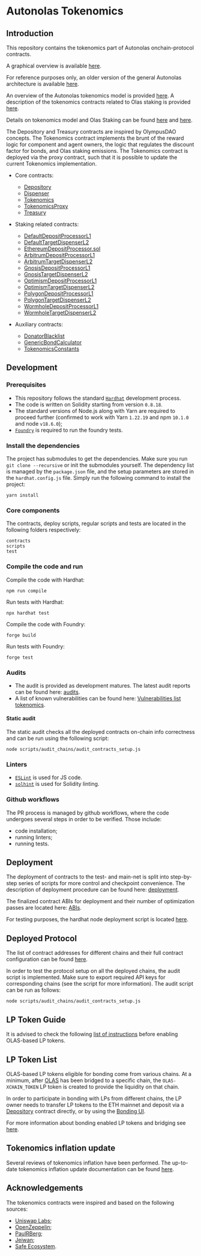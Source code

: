 # Autonolas Tokenomics

## Introduction

This repository contains the tokenomics part of Autonolas onchain-protocol contracts.

A graphical overview is available [here](https://github.com/valory-xyz/autonolas-tokenomics/blob/main/docs/flowchart.md).

For reference purposes only, an older version of the general Autonolas architecture is available [here](https://github.com/valory-xyz/autonolas-tokenomics/blob/main/docs/On-chain_architecture_v5.png).

An overview of the Autonolas tokenomics model is provided [here](https://github.com/valory-xyz/autonolas-tokenomics/blob/main/docs/Autonolas_tokenomics_audit.pdf). A description of the tokenomics contracts related to Olas staking is provided [here](https://github.com/valory-xyz/autonolas-tokenomics/blob/main/docs/StakingSmartContracts.pdf).

Details on tokenomics model and Olas Staking can be found [here](https://olas.network/documents/whitepaper/Autonolas_Tokenomics_Core_Technical_Document.pdf) and [here](https://staking.olas.network/poaa-whitepaper.pdf).

The Depository and Treasury contracts are inspired by OlympusDAO concepts. The Tokenomics contract implements the brunt of the reward logic
for component and agent owners, the logic that regulates the discount factor for bonds, and Olas staking emissions.
The Tokenomics contract is deployed via the proxy contract, such that it is possible to update the current Tokenomics implementation.

- Core contracts:
  - [Depository](https://github.com/valory-xyz/autonolas-tokenomics/blob/main/contracts/Depository.sol)
  - [Dispenser](https://github.com/valory-xyz/autonolas-tokenomics/blob/main/contracts/Dispenser.sol)
  - [Tokenomics](https://github.com/valory-xyz/autonolas-tokenomics/blob/main/contracts/Tokenomics.sol)
  - [TokenomicsProxy](https://github.com/valory-xyz/autonolas-tokenomics/blob/main/contracts/TokenomicsProxy.sol)
  - [Treasury](https://github.com/valory-xyz/autonolas-tokenomics/blob/main/contracts/Treasury.sol)

- Staking related contracts:
  - [DefaultDepositProcessorL1](https://github.com/valory-xyz/autonolas-tokenomics/blob/main/contracts/staking/DefaultDepositProcessorL1.sol)
  - [DefaultTargetDispenserL2](https://github.com/valory-xyz/autonolas-tokenomics/blob/main/contracts/staking/DefaultTargetDispenserL2.sol)
  - [EthereumDepositProcessor.sol](https://github.com/valory-xyz/autonolas-tokenomics/blob/main/contracts/staking/EthereumDepositProcessor.sol.sol)
  - [ArbitrumDepositProcessorL1](https://github.com/valory-xyz/autonolas-tokenomics/blob/main/contracts/staking/ArbitrumDepositProcessorL1.sol)
  - [ArbitrumTargetDispenserL2](https://github.com/valory-xyz/autonolas-tokenomics/blob/main/contracts/staking/ArbitrumTargetDispenserL2.sol)
  - [GnosisDepositProcessorL1](https://github.com/valory-xyz/autonolas-tokenomics/blob/main/contracts/staking/GnosisDepositProcessorL1.sol)
  - [GnosisTargetDispenserL2](https://github.com/valory-xyz/autonolas-tokenomics/blob/main/contracts/staking/GnosisTargetDispenserL2.sol)
  - [OptimismDepositProcessorL1](https://github.com/valory-xyz/autonolas-tokenomics/blob/main/contracts/staking/OptimismDepositProcessorL1.sol)
  - [OptimismTargetDispenserL2](https://github.com/valory-xyz/autonolas-tokenomics/blob/main/contracts/staking/OptimismTargetDispenserL2.sol)
  - [PolygonDepositProcessorL1](https://github.com/valory-xyz/autonolas-tokenomics/blob/main/contracts/staking/PolygonDepositProcessorL1.sol)
  - [PolygonTargetDispenserL2](https://github.com/valory-xyz/autonolas-tokenomics/blob/main/contracts/staking/PolygonTargetDispenserL2.sol)
  - [WormholeDepositProcessorL1](https://github.com/valory-xyz/autonolas-tokenomics/blob/main/contracts/staking/WormholeDepositProcessorL1.sol)
  - [WormholeTargetDispenserL2](https://github.com/valory-xyz/autonolas-tokenomics/blob/main/contracts/staking/WormholeTargetDispenserL2.sol)

- Auxiliary contracts:
  - [DonatorBlacklist](https://github.com/valory-xyz/autonolas-tokenomics/blob/main/contracts/DonatorBlacklist.sol)
  - [GenericBondCalculator](https://github.com/valory-xyz/autonolas-tokenomics/blob/main/contracts/GenericBondCalculator.sol)
  - [TokenomicsConstants](https://github.com/valory-xyz/autonolas-tokenomics/blob/main/contracts/TokenomicsConstants.sol)

## Development

### Prerequisites
- This repository follows the standard [`Hardhat`](https://hardhat.org/tutorial/) development process.
- The code is written on Solidity starting from version `0.8.18`.
- The standard versions of Node.js along with Yarn are required to proceed further (confirmed to work with Yarn `1.22.19` and npm `10.1.0` and node `v18.6.0`);
- [`Foundry`](https://book.getfoundry.sh/) is required to run the foundry tests.

### Install the dependencies
The project has submodules to get the dependencies. Make sure you run `git clone --recursive` or init the submodules yourself.
The dependency list is managed by the `package.json` file, and the setup parameters are stored in the `hardhat.config.js` file.
Simply run the following command to install the project:
```
yarn install
```

### Core components
The contracts, deploy scripts, regular scripts and tests are located in the following folders respectively:
```
contracts
scripts
test
```

### Compile the code and run
Compile the code with Hardhat:
```
npm run compile
```
Run tests with Hardhat:
```
npx hardhat test
```
Compile the code with Foundry:
```
forge build
```
Run tests with Foundry:
```
forge test
```

### Audits
- The audit is provided as development matures. The latest audit reports can be found here: [audits](https://github.com/valory-xyz/autonolas-tokenomics/blob/main/audits).
- A list of known vulnerabilities can be found here: [Vulnerabilities list tokenomics](https://github.com/valory-xyz/autonolas-tokenomics/blob/main/docs/Vulnerabilities_list_tokenomics.pdf).

#### Static audit
The static audit checks all the deployed contracts on-chain info correctness and can be run using the following script:
```
node scripts/audit_chains/audit_contracts_setup.js
```

### Linters
- [`ESLint`](https://eslint.org) is used for JS code.
- [`solhint`](https://github.com/protofire/solhint) is used for Solidity linting.

### Github workflows
The PR process is managed by github workflows, where the code undergoes several steps in order to be verified. Those include:
- code installation;
- running linters;
- running tests.

## Deployment
The deployment of contracts to the test- and main-net is split into step-by-step series of scripts for more control and checkpoint convenience.
The description of deployment procedure can be found here: [deployment](https://github.com/valory-xyz/autonolas-tokenomics/blob/main/scripts/deployment).

The finalized contract ABIs for deployment and their number of optimization passes are located here: [ABIs](https://github.com/valory-xyz/autonolas-tokenomics/blob/main/abis).

For testing purposes, the hardhat node deployment script is located [here](https://github.com/valory-xyz/autonolas-tokenomics/blob/main/deploy).

## Deployed Protocol
The list of contract addresses for different chains and their full contract configuration can be found [here](https://github.com/valory-xyz/autonolas-tokenomics/blob/main/docs/configuration.json).

In order to test the protocol setup on all the deployed chains, the audit script is implemented. Make sure to export
required API keys for corresponding chains (see the script for more information). The audit script can be run as follows:
```
node scripts/audit_chains/audit_contracts_setup.js
```

## LP Token Guide
It is advised to check the following [list of instructions](https://github.com/valory-xyz/autonolas-tokenomics/blob/main/docs/lp_token_guide.md) before enabling OLAS-based LP tokens. 

## LP Token List
OLAS-based LP tokens eligible for bonding come from various chains. At a minimum, after [OLAS](https://github.com/valory-xyz/autonolas-governance/blob/main/docs/olas_bridging.md)
has been bridged to a specific chain, the `OLAS-XCHAIN_TOKEN` LP token is created to provide the liquidity on that chain.

In order to participate in bonding with LPs from different chains, the LP owner needs to transfer LP tokens to the ETH mainnet
and deposit via a [Depository](https://github.com/valory-xyz/autonolas-tokenomics/blob/main/contracts/Depository.sol) contract
directly, or by using the [Bonding UI](https://tokenomics.olas.network/bonding-products).

For more information about bonding enabled LP tokens and bridging see [here](https://github.com/valory-xyz/autonolas-tokenomics/blob/main/docs/lp_token_bridging.md).


## Tokenomics inflation update
Several reviews of tokenomics inflation have been performed. The up-to-date tokenomics inflation update documentation
can be found [here](https://github.com/valory-xyz/autonolas-tokenomics/blob/main/docs/Update_tokenomics_inflation.pdf).


## Acknowledgements
The tokenomics contracts were inspired and based on the following sources:
- [Uniswap Labs](https://github.com/Uniswap/v2-core);
- [OpenZeppelin](https://github.com/OpenZeppelin/openzeppelin-contracts);
- [PaulRBerg](https://github.com/paulrberg/prb-math);
- [Jeiwan](https://github.com/Jeiwan/zuniswapv2);
- [Safe Ecosystem](https://github.com/safe-global/safe-contracts).
